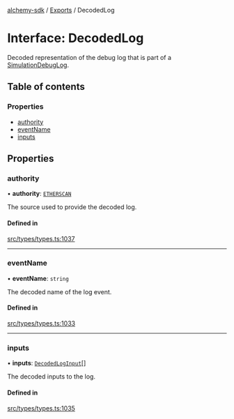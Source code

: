 [alchemy-sdk](../README.md) / [Exports](../modules.md) / DecodedLog

# Interface: DecodedLog

Decoded representation of the debug log that is part of a
[SimulationDebugLog](SimulationDebugLog.md).

## Table of contents

### Properties

- [authority](DecodedLog.md#authority)
- [eventName](DecodedLog.md#eventname)
- [inputs](DecodedLog.md#inputs)

## Properties

### authority

• **authority**: [`ETHERSCAN`](../enums/DecodingAuthority.md#etherscan)

The source used to provide the decoded log.

#### Defined in

[src/types/types.ts:1037](https://github.com/alchemyplatform/alchemy-sdk-js/blob/fb68bb4a/src/types/types.ts#L1037)

___

### eventName

• **eventName**: `string`

The decoded name of the log event.

#### Defined in

[src/types/types.ts:1033](https://github.com/alchemyplatform/alchemy-sdk-js/blob/fb68bb4a/src/types/types.ts#L1033)

___

### inputs

• **inputs**: [`DecodedLogInput`](DecodedLogInput.md)[]

The decoded inputs to the log.

#### Defined in

[src/types/types.ts:1035](https://github.com/alchemyplatform/alchemy-sdk-js/blob/fb68bb4a/src/types/types.ts#L1035)
